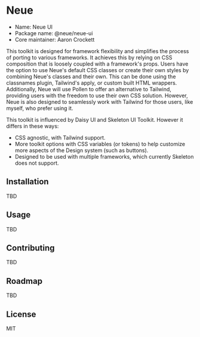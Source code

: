 # Neue

- Name: Neue UI
- Package name: @neue/neue-ui
- Core maintainer: Aaron Crockett

This toolkit is designed for framework flexibility and simplifies the process of porting to various frameworks. It achieves this by relying on CSS composition that is loosely coupled with a framework's props. Users have the option to use Neue's default CSS classes or create their own styles by combining Neue's classes and their own. This can be done using the classnames plugin, Tailwind's apply, or custom built HTML wrappers. Additionally, Neue will use Pollen to offer an alternative to Tailwind, providing users with the freedom to use their own CSS solution. However, Neue is also designed to seamlessly work with Tailwind for those users, like myself, who prefer using it.

This toolkit is influenced by Daisy UI and Skeleton UI Toolkit. However it differs in these ways:

- CSS agnostic, with Tailwind support.
- More toolkit options with CSS variables (or tokens) to help customize more aspects of the Design system (such as buttons).
- Designed to be used with multiple frameworks, which currently Skeleton does not support.

## Installation

TBD

## Usage

TBD

## Contributing

TBD

## Roadmap

TBD

## License

MIT
